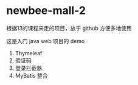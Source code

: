 # newbee-mall-2
根据13的课程来走的项目，放于 github 方便多地使用

这是入门 java web 项目的 demo

1. Thymeleaf
2. 验证码
3. 登录拦截器
4. MyBatis 整合
